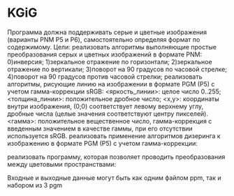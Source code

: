 # KGiG

Программа должна поддерживать серые и цветные изображения (варианты PNM P5 и P6), самостоятельно определяя формат по содержимому.
Цели:
  реализовать алгоритмы выполняющие простые преобразования серых и цветных изображений в формате PNM:
		0)инверсия;
		1)зеркальное отражение по горизонтали;
		2)зеркальное отражение по вертикали;
		3)поворот на 90 градусов по часовой стрелке;
		4)поворот на 90 градусов против часовой стрелки;
  реализовать алгоритмы, рисующие линию на изображении в формате PGM (P5) с учетом гамма-коррекции sRGB:
		<яркость_линии>: целое число 0..255;
		<толщина_линии>: положительное дробное число;
		<x,y>: координаты внутри изображения, (0;0) соответствует левому верхнему углу, дробные числа (целые значения соответствуют центру пикселей).
		<гамма>: положительное вещественное число, гамма-коррекция с введенным значением в качестве гаммы, при его отсутствии используется sRGB.
  реализовать применение алгоритмов дизеринга к изображению в формате PGM (P5) с учетом гамма-коррекции:
	
  реализовать программу, которая позволяет проводить преобразования между цветовыми пространствами:
	
 
Входные и выходные данные могут быть как одним файлом ppm, так и набором из 3 pgm
